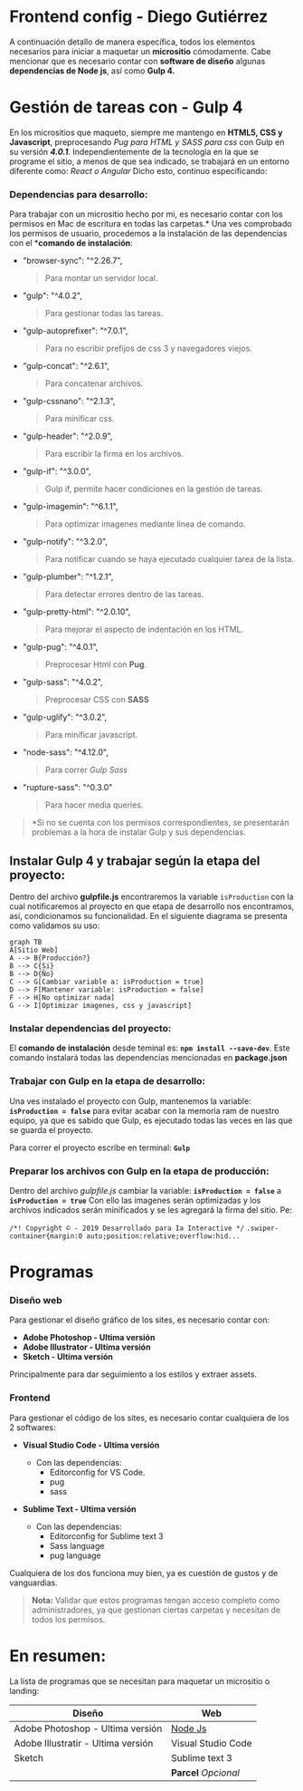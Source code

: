 # Frontend config - Diego Gutiérrez

A continuación detallo de manera específica, todos los elementos necesarios para iniciar a maquetar un **micrositio** cómodamente. Cabe mencionar que es necesario contar con **software de diseño** algunas **dependencias de Node js**, así como **Gulp 4.**


# Gestión de tareas con - Gulp 4

En los micrositios que maqueto, siempre me mantengo en **HTML5, CSS y Javascript**, preprocesando _Pug para HTML y SASS para css_ con Gulp en su versión _**4.0.1**_. Independientemente de la tecnología en la que se programe el sitio, a menos de que sea indicado, se trabajará en un entorno diferente como: _React o Angular_ Dicho esto, continuo especificando:


### Dependencias para desarrollo:

Para trabajar con un micrositio hecho por mi, es necesario contar con los permisos en Mac de escritura en todas las carpetas.* Una ves comprobado los permisos de usuario, procedemos a la instalación de las dependencias con el ***comando de instalación**:
- "browser-sync": "^2.26.7",
	> Para montar un servidor local. 
- "gulp": "^4.0.2",
	> Para gestionar todas las tareas.
- "gulp-autoprefixer": "^7.0.1",
	> Para no escribir prefijos de css 3 y navegadores viejos.
- "gulp-concat": "^2.6.1",
	> Para concatenar archivos.
- "gulp-cssnano": "^2.1.3",
	> Para minificar css.
- "gulp-header": "^2.0.9",
	> Para escribir la firma en los archivos.
- "gulp-if": "^3.0.0",
	> Gulp if, permite hacer condiciones en la gestión de tareas.
- "gulp-imagemin": "^6.1.1",
	> Para optimizar imagenes mediante línea de comando.
- "gulp-notify": "^3.2.0",
	> Para notificar cuando se haya ejecutado cualquier tarea de la lista.
- "gulp-plumber": "^1.2.1",
	> Para detectar errores dentro de las tareas.
- "gulp-pretty-html": "^2.0.10",	
	> Para mejorar el aspecto de indentación en los HTML.
- "gulp-pug": "^4.0.1",
	> Preprocesar Html con **Pug**.
- "gulp-sass": "^4.0.2",
	> Preprocesar CSS con **SASS**
- "gulp-uglify": "^3.0.2",
	> Para minificar javascript.
- "node-sass": "^4.12.0",
	> Para correr _Gulp Sass_
- "rupture-sass": "^0.3.0"
	> Para hacer media queries.

> *Si no se cuenta con los permisos correspondientes, se presentarán problemas a la hora de instalar Gulp y sus dependencias.


## Instalar Gulp 4 y trabajar según la etapa del proyecto:
Dentro del archivo **gulpfile.js** encontraremos la variable `isProduction` con la cual notificaremos al proyecto en que etapa de desarrollo nos encontramos, así, condicionamos su funcionalidad. En el siguiente diagrama se presenta como validamos su uso:

```mermaid
graph TB
A[Sitio Web]
A --> B{Producción?}
B --> C{Si}
B --> D{Ño}
C --> G[Cambiar variable a: isProduction = true]
D --> F[Mantener variable: isProduction = false]
F --> H[No optimizar nada]
G --> I[Optimizar imagenes, css y javascript]
```

### Instalar dependencias del proyecto:
El **comando de instalación** desde teminal es: **`npm install --save-dev`**. 
Este comando instalará todas las dependencias mencionadas en **package.json**


### Trabajar con Gulp en la etapa de desarrollo:

Una ves instalado el proyecto con Gulp, mantenemos la variable: **`isProduction = false`** para evitar acabar con la memoria ram de nuestro equipo, ya que es sabido que Gulp, es ejecutado todas las veces en las que se guarda el proyecto.

Para correr el proyecto escribe en terminal: **`Gulp`**

### Preparar los archivos con Gulp en la etapa de producción:

Dentro del archivo _gulpfile.js_ cambiar la variable: **`isProduction = false`** a **`isProduction = true`**
Con ello las imagenes serán optimizadas y los archivos indicados serán minificados y se les agregará la firma del sitio. Pe:

`/*! Copyright © - 2019 Desarrollado para Ia Interactive */`
`.swiper-container{margin:0 auto;position:relative;overflow:hid...`


# Programas

### Diseño web
Para gestionar el diseño gráfico de los sites, es necesario contar con:

- **Adobe Photoshop - Ultima versión**
- **Adobe Illustrator - Ultima versión**
- **Sketch - Ultima versión**

Principalmente para dar seguimiento a los estilos y extraer assets.

### Frontend
Para gestionar el código de los sites, es necesario contar cualquiera de los 2 softwares:

- **Visual Studio Code - Ultima versión**
	- Con las dependencias:
		- Editorconfig for VS Code.
		- pug
		- sass
		
- **Sublime Text - Ultima versión**
	- Con las dependencias:
		- Editorconfig for Sublime text 3
		- Sass language
		- pug language

Cualquiera de los dos funciona muy bien, ya es cuestión de gustos y de vanguardias.

> **Nota:** Validar que estos programas tengan acceso completo como administradores, ya que gestionan ciertas carpetas y necesitan de todos los permisos.

# En resumen:

La lista de programas que se necesitan para maquetar un micrositio o landing:


|Diseño                          |Web                        |
|-------------------------------|-----------------------------|
|Adobe Photoshop - Ultima versión |[Node Js](https://nodejs.org/es/)
|Adobe Illustratir - Ultima versión | Visual Studio Code|
|Sketch |Sublime text 3|
| |**Parcel** _Opcional_|



